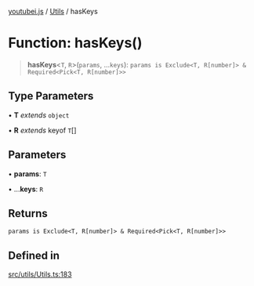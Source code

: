 [youtubei.js](../../../README.md) / [Utils](../README.md) / hasKeys

# Function: hasKeys()

> **hasKeys**\<`T`, `R`\>(`params`, ...`keys`): `params is Exclude<T, R[number]> & Required<Pick<T, R[number]>>`

## Type Parameters

• **T** *extends* `object`

• **R** *extends* keyof `T`[]

## Parameters

• **params**: `T`

• ...**keys**: `R`

## Returns

`params is Exclude<T, R[number]> & Required<Pick<T, R[number]>>`

## Defined in

[src/utils/Utils.ts:183](https://github.com/LuanRT/YouTube.js/blob/e1650e12979e68b9546bc63989f86b651960a10a/src/utils/Utils.ts#L183)
